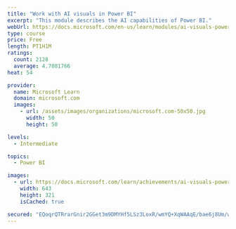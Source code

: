 ```yaml
---
title: "Work with AI visuals in Power BI"
excerpt: "This module describes the AI capabilities of Power BI."
webUrl: https://docs.microsoft.com/en-us/learn/modules/ai-visuals-power-bi/
type: course
price: Free
length: PT1H1M
ratings:
  count: 2128
  average: 4.7081766
heat: 54

provider:
  name: Microsoft Learn
  domain: microsoft.com
  images:
    - url: /assets/images/organizations/microsoft.com-50x50.jpg
      width: 50
      height: 50

levels:
  - Intermediate

topics:
  - Power BI

images:
  - url: https://docs.microsoft.com/learn/achievements/ai-visuals-power-bi-social.png
    width: 643
    height: 321
    isCached: true

secured: "EQoqrQTRrarGnir2GGet3m9DMYHf5LSz3LoxR/wmYQ+XqWAAqE/bae6j8Um/wMzGzEASGTDuy59atZVWh191YkPQnMpCcW20KLkTQJBN3M4C0dmpb/Iw80+aRvI0b6hKR99gl12uT7iZYxg8OYBHybGni+HlJSiPAtE2WyZUQavTltLFYEaJkvH3tGZBxtBbT3W/eKPsi5yfm5VnAdCZ9IWhLkcazUix7/MprcPe6FSbKrLri+bda3CUAuH6FlPIx5BiIz8GTo8w/OuRqqqP4R46+7xHTBMZWcI9QIMJf6t4f4p76i4TkG1OJCTq7oHD+UpDKpjK87BleKvyD6uvEqZiwuTwRzg2dYxc0QOHQqT294wnIIoSuKH+OsSfnTzOBoU9Ibh1F7MHKkdIWxPeykI9Wxbbs9/CsDeqJqD9pYM=;UBg2U72NfylXVIj4P5/HzQ=="
---
```


